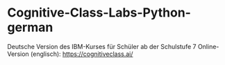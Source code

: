 # Cognitive-Class-Labs-Python-german
 Deutsche Version des IBM-Kurses für Schüler ab der Schulstufe 7
 Online-Version (englisch): https://cognitiveclass.ai/
